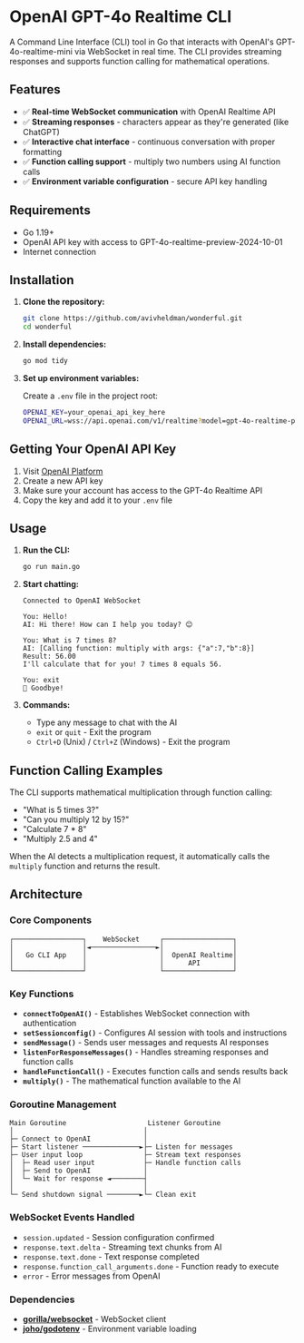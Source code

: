 # OpenAI GPT-4o Realtime CLI

A Command Line Interface (CLI) tool in Go that interacts with OpenAI's GPT-4o-realtime-mini via WebSocket in real time. The CLI provides streaming responses and supports function calling for mathematical operations.

## Features

- ✅ **Real-time WebSocket communication** with OpenAI Realtime API
- ✅ **Streaming responses** - characters appear as they're generated (like ChatGPT)
- ✅ **Interactive chat interface** - continuous conversation with proper formatting
- ✅ **Function calling support** - multiply two numbers using AI function calls
- ✅ **Environment variable configuration** - secure API key handling

## Requirements

- Go 1.19+ 
- OpenAI API key with access to GPT-4o-realtime-preview-2024-10-01
- Internet connection

## Installation

1. **Clone the repository:**
   ```bash
   git clone https://github.com/avivheldman/wonderful.git
   cd wonderful
   ```

2. **Install dependencies:**
   ```bash
   go mod tidy
   ```

3. **Set up environment variables:**
   
   Create a `.env` file in the project root:
   ```bash
   OPENAI_KEY=your_openai_api_key_here
   OPENAI_URL=wss://api.openai.com/v1/realtime?model=gpt-4o-realtime-preview-2024-10-01
   ```
## Getting Your OpenAI API Key

1. Visit [OpenAI Platform](https://platform.openai.com/account/api-keys)
2. Create a new API key
3. Make sure your account has access to the GPT-4o Realtime API
4. Copy the key and add it to your `.env` file

## Usage

1. **Run the CLI:**
   ```bash
   go run main.go
   ```

2. **Start chatting:**
   ```
   Connected to OpenAI WebSocket
   
   You: Hello!
   AI: Hi there! How can I help you today? 😊
   
   You: What is 7 times 8?
   AI: [Calling function: multiply with args: {"a":7,"b":8}]
   Result: 56.00
   I'll calculate that for you! 7 times 8 equals 56.
   
   You: exit
   👋 Goodbye!
   ```

3. **Commands:**
   - Type any message to chat with the AI
   - `exit` or `quit` - Exit the program
   - `Ctrl+D` (Unix) / `Ctrl+Z` (Windows) - Exit the program

## Function Calling Examples

The CLI supports mathematical multiplication through function calling:

- "What is 5 times 3?"
- "Can you multiply 12 by 15?" 
- "Calculate 7 * 8"
- "Multiply 2.5 and 4"

When the AI detects a multiplication request, it automatically calls the `multiply` function and returns the result.

## Architecture

### Core Components

```
┌─────────────────┐    WebSocket     ┌─────────────────┐
│                 │◄────────────────►│                 │
│   Go CLI App    │                  │  OpenAI Realtime│
│                 │                  │      API        │
└─────────────────┘                  └─────────────────┘
```

### Key Functions

- **`connectToOpenAI()`** - Establishes WebSocket connection with authentication
- **`setSessionconfig()`** - Configures AI session with tools and instructions  
- **`sendMessage()`** - Sends user messages and requests AI responses
- **`listenForResponseMessages()`** - Handles streaming responses and function calls
- **`handleFunctionCall()`** - Executes function calls and sends results back
- **`multiply()`** - The mathematical function available to the AI

### Goroutine Management

```
Main Goroutine                    Listener Goroutine
│                                │
├─ Connect to OpenAI             │
├─ Start listener ──────────────►├─ Listen for messages
├─ User input loop               ├─ Stream text responses  
│  ├─ Read user input            ├─ Handle function calls
│  ├─ Send to OpenAI             │
│  └─ Wait for response ◄────────┤
│                                │
└─ Send shutdown signal ────────►└─ Clean exit
```

### WebSocket Events Handled

- `session.updated` - Session configuration confirmed
- `response.text.delta` - Streaming text chunks from AI
- `response.text.done` - Text response completed
- `response.function_call_arguments.done` - Function ready to execute
- `error` - Error messages from OpenAI

### Dependencies

- **[gorilla/websocket](https://github.com/gorilla/websocket)** - WebSocket client
- **[joho/godotenv](https://github.com/joho/godotenv)** - Environment variable loading
